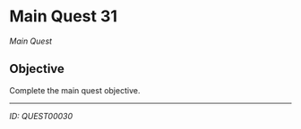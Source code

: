 # Main Quest 31

*Main Quest*

## Objective
Complete the main quest objective.

---
*ID: QUEST00030*